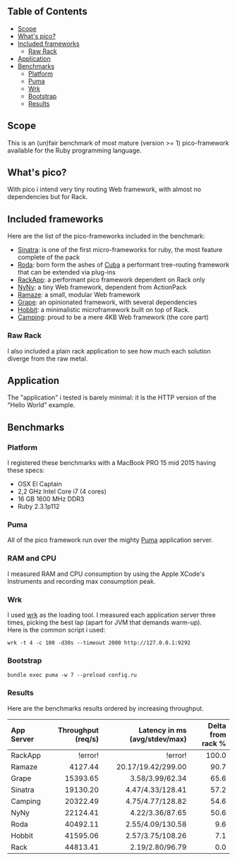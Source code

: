 ## Table of Contents

* [Scope](#scope)
* [What's pico?](#what-s-pico)
* [Included frameworks](#included-frameworks)
  * [Raw Rack](#raw-rack)
* [Application](#application)
* [Benchmarks](#benchmarks)
  * [Platform](#platform)
  * [Puma](#puma)
  * [Wrk](#wrk)
  * [Bootstrap](#bootstrap)
  * [Results](#results)

## Scope
This is an (un)fair benchmark of most mature (version >= 1) pico-framework available for the Ruby programming language.

## What's pico?
With pico i intend very tiny routing Web framework, with almost no dependencies but for Rack.  

## Included frameworks
Here are the list of the pico-frameworks included in the benchmark:
* [Sinatra](http://www.sinatrarb.com/): is one of the first micro-frameworks for ruby, the most feature complete of the pack
* [Roda](http://roda.jeremyevans.net/): born form the ashes of [Cuba](http://cuba.is/) a performant tree-routing framework that can be extended via plug-ins 
* [RackApp](http://www.rack-app.com/): a performant pico framework dependent on Rack only
* [NyNy](http://alisnic.github.io/nyny/): a tiny Web framework, dependent from ActionPack
* [Ramaze](http://ramaze.net/): a small, modular Web framework
* [Grape](https://github.com/ruby-grape/grape): an opinionated framework, with several dependencies
* [Hobbit](https://github.com/patriciomacadden/hobbit): a minimalistic microframework built on top of Rack.
* [Camping](https://github.com/camping/camping): proud to be a mere 4KB Web framework (the core part)

### Raw Rack
I also included a plain rack application to see how much each solution diverge from the raw metal.

## Application
The "application" i tested is barely minimal: it is the HTTP version of the "Hello World" example.

## Benchmarks

### Platform
I registered these benchmarks with a MacBook PRO 15 mid 2015 having these specs:
* OSX El Captain
* 2,2 GHz Intel Core i7 (4 cores)
* 16 GB 1600 MHz DDR3
* Ruby 2.3.1p112

### Puma
All of the pico framework run over the mighty [Puma](http://puma.io/) application server.

### RAM and CPU
I measured RAM and CPU consumption by using the Apple XCode's Instruments and recording max consumption peak.  

### Wrk
I used [wrk](https://github.com/wg/wrk) as the loading tool.
I measured each application server three times, picking the best lap (apart for JVM that demands warm-up).  
Here is the common script i used:

```
wrk -t 4 -c 100 -d30s --timeout 2000 http://127.0.0.1:9292
```

### Bootstrap
```
bundle exec puma -w 7 --preload config.ru
```

### Results
Here are the benchmarks results ordered by increasing throughput.

| App Server   | Throughput (req/s) | Latency in ms (avg/stdev/max) | Delta from rack % |
| :------------| -----------------: | ----------------------------: | ----------------: |
| RackApp      |           !error!  |                      !error!  |            100.0  |
| Ramaze       |           4127.44  |           20.17/19.42/299.00  |             90.7  |
| Grape        |          15393.65  |              3.58/3.99/62.34  |             65.6  |
| Sinatra      |          19130.20  |             4.47/4.33/128.41  |             57.2  |
| Camping      |          20322.49  |             4.75/4.77/128.82  |             54.6  |
| NyNy         |          22124.41  |              4.22/3.36/87.65  |             50.6  |
| Roda         |          40492.11  |             2.55/4.09/130.58  |              9.6  |
| Hobbit       |          41595.06  |             2.57/3.75/108.26  |              7.1  |
| Rack         |          44813.41  |              2.19/2.80/96.79  |              0.0  |
